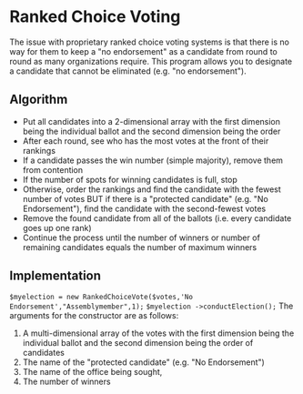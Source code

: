 # Ranked Choice Voting #

The issue with proprietary ranked choice voting systems is that there is no way for them to keep a "no endorsement" as a candidate from round to round as many organizations require. This program allows you to designate a candidate that cannot be eliminated (e.g. "no endorsement").

## Algorithm ##
- Put all candidates into a 2-dimensional array with the first dimension being the individual ballot and the second dimension being the order
- After each round, see who has the most votes at the front of their rankings
- If a candidate passes the win number (simple majority), remove them from contention
- If the number of spots for winning candidates is full, stop
- Otherwise, order the rankings and find the candidate with the fewest number of votes BUT if there is a "protected candidate" (e.g. "No Endorsement"), find the candidate with the second-fewest votes
- Remove the found candidate from all of the ballots (i.e. every candidate goes up one rank)
- Continue the process until the number of winners or number of remaining candidates equals the number of maximum winners

## Implementation ##
`$myelection = new RankedChoiceVote($votes,'No Endorsement',"Assemblymember",1);`
`$myelection ->conductElection();`
The arguments for the constructor are as follows: 
1. A multi-dimensional array of the votes with the first dimension being the individual ballot and the second dimension being the order of candidates
2. The name of the "protected candidate" (e.g. "No Endorsement")
3. The name of the office being sought,
4. The number of winners
